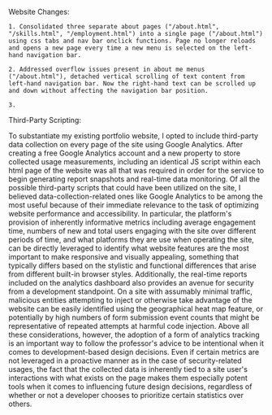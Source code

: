Website Changes:

    1. Consolidated three separate about pages ("/about.html", "/skills.html", "/employment.html") into a single page ("/about.html") using css tabs and nav bar onclick functions. Page no longer reloads and opens a new page every time a new menu is selected on the left-hand navigation bar.

    2. Addressed overflow issues present in about me menus ("/about.html"), detached vertical scrolling of text content from left-hand navigation bar. Now the right-hand text can be scrolled up and down without affecting the navigation bar position.

    3.

Third-Party Scripting:

To substantiate my existing portfolio website, I opted to include third-party data collection on every page of the site using Google Analytics. After creating a free Google Analytics account and a new property to store collected usage measurements, including an identical JS script within each html page of the website was all that was required in order for the service to begin generating report snapshots and real-time data monitoring. Of all the possible third-party scripts that could have been utilized on the site, I believed data-collection-related ones like Google Analytics to be among the most useful because of their immediate relevance to the task of optimizing website performance and accessibility. In particular, the platform's provision of inherently informative metrics including average engagement time, numbers of new and total users engaging with the site over different periods of time, and what platforms they are use when operating the site, can be directly leveraged to identify what website features are the most important to make responsive and visually appealing, something that typically differs based on the stylistic and functional differences that arise from different built-in browser styles. Additionally, the real-time reports included on the analytics dashboard also provides an avenue for security from a development standpoint. On a site with assumably minimal traffic, malicious entities attempting to inject or otherwise take advantage of the website can be easily identified using the geographical heat map feature, or potentially by high numbers of form submission event counts that might be representative of repeated attempts at harmful code injection. Above all these considerations, however, the adoption of a form of analytics tracking is an important way to follow the professor's advice to be intentional when it comes to development-based design decisions. Even if certain metrics are not leveraged in a proactive manner as in the case of security-related usages, the fact that the collected data is inherently tied to a site user's interactions with what exists on the page makes them especially potent tools when it comes to influencing future design decisions, regardless of whether or not a developer chooses to prioritize certain statistics over others.
